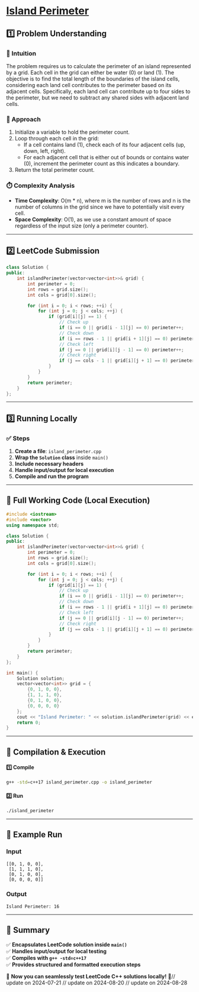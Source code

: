 # **[Island Perimeter](https://leetcode.com/problems/island-perimeter/description/)**  

## **1️⃣ Problem Understanding**  
### **📌 Intuition**  
The problem requires us to calculate the perimeter of an island represented by a grid. Each cell in the grid can either be water (0) or land (1). The objective is to find the total length of the boundaries of the island cells, considering each land cell contributes to the perimeter based on its adjacent cells. Specifically, each land cell can contribute up to four sides to the perimeter, but we need to subtract any shared sides with adjacent land cells.

### **🚀 Approach**  
1. Initialize a variable to hold the perimeter count.
2. Loop through each cell in the grid:
   - If a cell contains land (1), check each of its four adjacent cells (up, down, left, right).
   - For each adjacent cell that is either out of bounds or contains water (0), increment the perimeter count as this indicates a boundary.
3. Return the total perimeter count.

### **⏱️ Complexity Analysis**  
- **Time Complexity**: O(m * n), where m is the number of rows and n is the number of columns in the grid since we have to potentially visit every cell.
- **Space Complexity**: O(1), as we use a constant amount of space regardless of the input size (only a perimeter counter).

---  

## **2️⃣ LeetCode Submission**  
```cpp
class Solution {
public:
    int islandPerimeter(vector<vector<int>>& grid) {
        int perimeter = 0;
        int rows = grid.size();
        int cols = grid[0].size();

        for (int i = 0; i < rows; ++i) {
            for (int j = 0; j < cols; ++j) {
                if (grid[i][j] == 1) {
                    // Check up
                    if (i == 0 || grid[i - 1][j] == 0) perimeter++;
                    // Check down
                    if (i == rows - 1 || grid[i + 1][j] == 0) perimeter++;
                    // Check left
                    if (j == 0 || grid[i][j - 1] == 0) perimeter++;
                    // Check right
                    if (j == cols - 1 || grid[i][j + 1] == 0) perimeter++;
                }
            }
        }
        return perimeter;
    }
};  
```  

---  

## **3️⃣ Running Locally**  
### **✅ Steps**  
1. **Create a file**: `island_perimeter.cpp`  
2. **Wrap the `Solution` class** inside `main()`  
3. **Include necessary headers**  
4. **Handle input/output for local execution**  
5. **Compile and run the program**  

---  

## **📝 Full Working Code (Local Execution)**  
```cpp
#include <iostream>
#include <vector>
using namespace std;

class Solution {
public:
    int islandPerimeter(vector<vector<int>>& grid) {
        int perimeter = 0;
        int rows = grid.size();
        int cols = grid[0].size();

        for (int i = 0; i < rows; ++i) {
            for (int j = 0; j < cols; ++j) {
                if (grid[i][j] == 1) {
                    // Check up
                    if (i == 0 || grid[i - 1][j] == 0) perimeter++;
                    // Check down
                    if (i == rows - 1 || grid[i + 1][j] == 0) perimeter++;
                    // Check left
                    if (j == 0 || grid[i][j - 1] == 0) perimeter++;
                    // Check right
                    if (j == cols - 1 || grid[i][j + 1] == 0) perimeter++;
                }
            }
        }
        return perimeter;
    }
};

int main() {
    Solution solution;
    vector<vector<int>> grid = {
        {0, 1, 0, 0},
        {1, 1, 1, 0},
        {0, 1, 0, 0},
        {0, 0, 0, 0}
    };
    cout << "Island Perimeter: " << solution.islandPerimeter(grid) << endl;
    return 0;
}  
```  

---  

## **🔧 Compilation & Execution**  
#### **1️⃣ Compile**  
```bash
g++ -std=c++17 island_perimeter.cpp -o island_perimeter
```  

#### **2️⃣ Run**  
```bash
./island_perimeter
```  

---  

## **🎯 Example Run**  
### **Input**  
```
[[0, 1, 0, 0],
 [1, 1, 1, 0],
 [0, 1, 0, 0],
 [0, 0, 0, 0]]
```  
### **Output**  
```
Island Perimeter: 16
```  

---  

## **📌 Summary**  
✅ **Encapsulates LeetCode solution inside `main()`**  
✅ **Handles input/output for local testing**  
✅ **Compiles with `g++ -std=c++17`**  
✅ **Provides structured and formatted execution steps**  

🚀 **Now you can seamlessly test LeetCode C++ solutions locally!** 🚀// update on 2024-07-21
// update on 2024-08-20
// update on 2024-08-28
